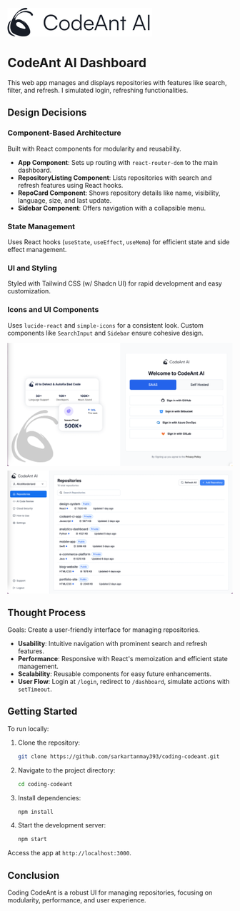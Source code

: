 ![](./public//images//logo.svg)

# CodeAnt AI Dashboard

This web app manages and displays repositories with features like search, filter, and refresh. I simulated login, refreshing functionalities.

## Design Decisions

### Component-Based Architecture
Built with React components for modularity and reusability.

- **App Component**: Sets up routing with `react-router-dom` to the main dashboard.
- **RepositoryListing Component**: Lists repositories with search and refresh features using React hooks.
- **RepoCard Component**: Shows repository details like name, visibility, language, size, and last update.
- **Sidebar Component**: Offers navigation with a collapsible menu.

### State Management
Uses React hooks (`useState`, `useEffect`, `useMemo`) for efficient state and side effect management.

### UI and Styling
Styled with Tailwind CSS (w/ Shadcn UI) for rapid development and easy customization.

### Icons and UI Components
Uses `lucide-react` and `simple-icons` for a consistent look. Custom components like `SearchInput` and `Sidebar` ensure cohesive design.

<div style="display: flex; flex-wrap: wrap; gap: 10px; justify-content: center;">
  <img src="./authentication.png" style="max-width: 524px; width: 100%;" />
  <img src="./dashboard.png" style="max-width: 524px; width: 100%;" />
</div>

## Thought Process

Goals: Create a user-friendly interface for managing repositories.

- **Usability**: Intuitive navigation with prominent search and refresh features.
- **Performance**: Responsive with React's memoization and efficient state management.
- **Scalability**: Reusable components for easy future enhancements.
- **User Flow**: Login at `/login`, redirect to `/dashboard`, simulate actions with `setTimeout`.

## Getting Started

To run locally:

1. Clone the repository:
   ```bash
   git clone https://github.com/sarkartanmay393/coding-codeant.git
   ```
2. Navigate to the project directory:
   ```bash
   cd coding-codeant
   ```
3. Install dependencies:
   ```bash
   npm install
   ```
4. Start the development server:
   ```bash
   npm start
   ```

Access the app at `http://localhost:3000`.

## Conclusion

Coding CodeAnt is a robust UI for managing repositories, focusing on modularity, performance, and user experience.
